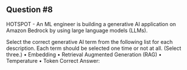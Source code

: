## Question #8

HOTSPOT - An ML engineer is building a generative AI application on Amazon Bedrock by using large language models (LLMs).

Select the correct generative AI term from the following list for each description. Each term should be selected one time or not at all. (Select three.) • Embedding • Retrieval Augmented Generation (RAG) • Temperature • Token Correct Answer: